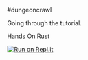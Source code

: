 #dungeoncrawl

Going through the tutorial.

Hands On Rust 


[![Run on Repl.it](https://repl.it/badge/github/TonyHsieh/dungeoncrawl)](https://repl.it/github/TonyHsieh/dungeoncrawl)
